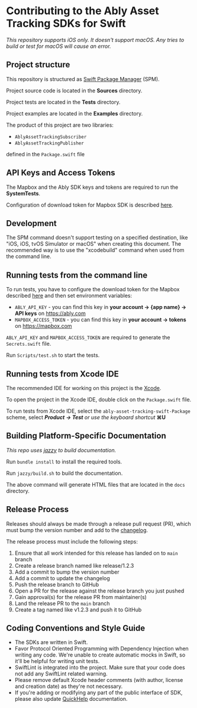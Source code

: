 # Contributing to the Ably Asset Tracking SDKs for Swift

_This repository supports iOS only. It doesn't support macOS. Any tries to build or test for macOS will cause an error._

## Project structure

This repository is structured as [Swift Package Manager](https://github.com/apple/swift-package-manager) (SPM).

Project source code is located in the **Sources** directory.

Project tests are located in the **Tests** directory.

Project examples are located in the **Examples** directory.

The product of this project are two libraries:

- `AblyAssetTrackingSubscriber`
- `AblyAssetTrackingPublisher`

defined in the `Package.swift` file

## API Keys and Access Tokens

The Mapbox and the Ably SDK keys and tokens are required to run the **SystemTests**.

Configuration of download token for Mapbox SDK is described [here](https://docs.mapbox.com/ios/search/guides/install/#configure-credentials).

## Development

The SPM command doesn't support testing on a specified destination, like "iOS, iOS, tvOS Simulator or macOS" when creating this document. The recommended way is to use the "xcodebuild" command when used from the command line.

## Running tests from the command line

To run tests, you have to configure the download token for the Mapbox described [here](https://docs.mapbox.com/ios/search/guides/install/#configure-credentials) and then set environment variables:

- `ABLY_API_KEY` - you can find this key in **your account -> {app name} -> API keys** on https://ably.com
- `MAPBOX_ACCESS_TOKEN` - you can find this key in **your account -> tokens** on https://mapbox.com

`ABLY_API_KEY` and `MAPBOX_ACCESS_TOKEN` are required to generate the `Secrets.swift` file.

Run `Scripts/test.sh` to start the tests.

## Running tests from Xcode IDE

The recommended IDE for working on this project is the [Xcode](https://developer.apple.com/xcode/).

To open the project in the Xcode IDE, double click on the `Package.swift` file.

To run tests from Xcode IDE, select the `ably-asset-tracking-swift-Package` scheme, select **_Product_** **_\-> Test_** _or use the keyboard shortcut_ **⌘U**

## Building Platform-Specific Documentation

_This repo uses_ [_jazzy_](https://github.com/realm/jazzy) _to build documentation._

Run `bundle install` to install the required tools.

Run `jazzy/build.sh` to build the documentation.

The above command will generate HTML files that are located in the `docs` directory.

## Release Process

Releases should always be made through a release pull request (PR), which must bump the version number and add to the [changelog](https://github.com/ably/ably-asset-tracking-swift/blob/main/CHANGELOG.md).

The release process must include the following steps:

1.  Ensure that all work intended for this release has landed on to `main` branch
2.  Create a release branch named like release/1.2.3
3.  Add a commit to bump the version number
4.  Add a commit to update the changelog
5.  Push the release branch to GitHub
6.  Open a PR for the release against the release branch you just pushed
7.  Gain approval(s) for the release PR from maintainer(s)
8.  Land the release PR to the `main` branch
9.  Create a tag named like v1.2.3 and push it to GitHub

## Coding Conventions and Style Guide

- The SDKs are written in Swift.
- Favor Protocol Oriented Programming with Dependency Injection when writing any code. We're unable to create automatic mocks in Swift, so it'll be helpful for writing unit tests.
- SwiftLint is integrated into the project. Make sure that your code does not add any SwiftLint related warning.
- Please remove default Xcode header comments (with author, license and creation date) as they're not necessary.
- If you're adding or modifying any part of the public interface of SDK, please also update [QuickHelp](https://developer.apple.com/library/archive/documentation/Xcode/Reference/xcode_markup_formatting_ref/SymbolDocumentation.html#//apple_ref/doc/uid/TP40016497-CH51-SW1) documentation.
